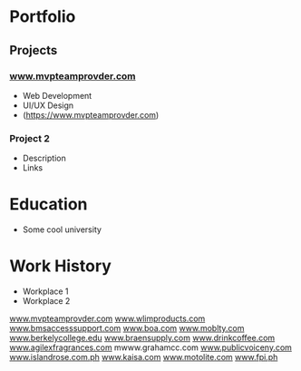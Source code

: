 # Portfolio

## Projects
### www.mvpteamprovder.com
- Web Development
- UI/UX Design
- (https://www.mvpteamprovder.com)

### Project 2
- Description
- Links

# Education
- Some cool university

# Work History
- Workplace 1
- Workplace 2


www.mvpteamprovder.com
www.wlimproducts.com
www.bmsaccesssupport.com 
www.boa.com
www.moblty.com www.berkelycollege.edu www.braensupply.com
www.drinkcoffee.com
www.agilexfragrances.com
mwww.grahamcc.com 
www.publicvoiceny.com 
www.islandrose.com.ph 
www.kaisa.com
www.motolite.com 
www.fpi.ph
